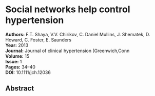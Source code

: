 # Social networks help control hypertension

**Authors:** F.T. Shaya, V.V. Chirikov, C. Daniel Mullins, J. Shematek, D. Howard, C. Foster, E. Saunders  
**Year:** 2013  
**Journal:** Journal of clinical hypertension (Greenwich,Conn  
**Volume:** 15  
**Issue:** 1  
**Pages:** 34–40  
**DOI:** 10.1111/jch.12036  

## Abstract


